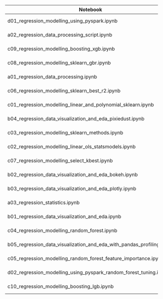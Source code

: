 
|  Notebook | Links  |  Description |  Author |
|---|---|---|---|
| d01_regression_modelling_using_pyspark.ipynb  | [notebook](https://github.com/bhishanpdl/Project_House_Price_Prediction/blob/master/notebooks/d01_regression_modelling_using_pyspark.ipynb), [nbviewer](https://nbviewer.jupyter.org/github/bhishanpdl/Project_House_Price_Prediction/blob/master/notebooks/d01_regression_modelling_using_pyspark.ipynb)  |   | [Bhishan Poudel](https://bhishanpdl.github.io/)  |
| a02_regression_data_processing_script.ipynb  | [notebook](https://github.com/bhishanpdl/Project_House_Price_Prediction/blob/master/notebooks/a02_regression_data_processing_script.ipynb), [nbviewer](https://nbviewer.jupyter.org/github/bhishanpdl/Project_House_Price_Prediction/blob/master/notebooks/a02_regression_data_processing_script.ipynb)  |   | [Bhishan Poudel](https://bhishanpdl.github.io/)  |
| c09_regression_modelling_boosting_xgb.ipynb  | [notebook](https://github.com/bhishanpdl/Project_House_Price_Prediction/blob/master/notebooks/c09_regression_modelling_boosting_xgb.ipynb), [nbviewer](https://nbviewer.jupyter.org/github/bhishanpdl/Project_House_Price_Prediction/blob/master/notebooks/c09_regression_modelling_boosting_xgb.ipynb)  |   | [Bhishan Poudel](https://bhishanpdl.github.io/)  |
| c08_regression_modelling_sklearn_gbr.ipynb  | [notebook](https://github.com/bhishanpdl/Project_House_Price_Prediction/blob/master/notebooks/c08_regression_modelling_sklearn_gbr.ipynb), [nbviewer](https://nbviewer.jupyter.org/github/bhishanpdl/Project_House_Price_Prediction/blob/master/notebooks/c08_regression_modelling_sklearn_gbr.ipynb)  |   | [Bhishan Poudel](https://bhishanpdl.github.io/)  |
| a01_regression_data_processing.ipynb  | [notebook](https://github.com/bhishanpdl/Project_House_Price_Prediction/blob/master/notebooks/a01_regression_data_processing.ipynb), [nbviewer](https://nbviewer.jupyter.org/github/bhishanpdl/Project_House_Price_Prediction/blob/master/notebooks/a01_regression_data_processing.ipynb)  |   | [Bhishan Poudel](https://bhishanpdl.github.io/)  |
| c06_regression_modelling_sklearn_best_r2.ipynb  | [notebook](https://github.com/bhishanpdl/Project_House_Price_Prediction/blob/master/notebooks/c06_regression_modelling_sklearn_best_r2.ipynb), [nbviewer](https://nbviewer.jupyter.org/github/bhishanpdl/Project_House_Price_Prediction/blob/master/notebooks/c06_regression_modelling_sklearn_best_r2.ipynb)  |   | [Bhishan Poudel](https://bhishanpdl.github.io/)  |
| c01_regression_modelling_linear_and_polynomial_sklearn.ipynb  | [notebook](https://github.com/bhishanpdl/Project_House_Price_Prediction/blob/master/notebooks/c01_regression_modelling_linear_and_polynomial_sklearn.ipynb), [nbviewer](https://nbviewer.jupyter.org/github/bhishanpdl/Project_House_Price_Prediction/blob/master/notebooks/c01_regression_modelling_linear_and_polynomial_sklearn.ipynb)  |   | [Bhishan Poudel](https://bhishanpdl.github.io/)  |
| b04_regression_data_visualization_and_eda_pixiedust.ipynb  | [notebook](https://github.com/bhishanpdl/Project_House_Price_Prediction/blob/master/notebooks/b04_regression_data_visualization_and_eda_pixiedust.ipynb), [nbviewer](https://nbviewer.jupyter.org/github/bhishanpdl/Project_House_Price_Prediction/blob/master/notebooks/b04_regression_data_visualization_and_eda_pixiedust.ipynb)  |   | [Bhishan Poudel](https://bhishanpdl.github.io/)  |
| c03_regression_modelling_sklearn_methods.ipynb  | [notebook](https://github.com/bhishanpdl/Project_House_Price_Prediction/blob/master/notebooks/c03_regression_modelling_sklearn_methods.ipynb), [nbviewer](https://nbviewer.jupyter.org/github/bhishanpdl/Project_House_Price_Prediction/blob/master/notebooks/c03_regression_modelling_sklearn_methods.ipynb)  |   | [Bhishan Poudel](https://bhishanpdl.github.io/)  |
| c02_regression_modelling_linear_ols_statsmodels.ipynb  | [notebook](https://github.com/bhishanpdl/Project_House_Price_Prediction/blob/master/notebooks/c02_regression_modelling_linear_ols_statsmodels.ipynb), [nbviewer](https://nbviewer.jupyter.org/github/bhishanpdl/Project_House_Price_Prediction/blob/master/notebooks/c02_regression_modelling_linear_ols_statsmodels.ipynb)  |   | [Bhishan Poudel](https://bhishanpdl.github.io/)  |
| c07_regression_modelling_select_kbest.ipynb  | [notebook](https://github.com/bhishanpdl/Project_House_Price_Prediction/blob/master/notebooks/c07_regression_modelling_select_kbest.ipynb), [nbviewer](https://nbviewer.jupyter.org/github/bhishanpdl/Project_House_Price_Prediction/blob/master/notebooks/c07_regression_modelling_select_kbest.ipynb)  |   | [Bhishan Poudel](https://bhishanpdl.github.io/)  |
| b02_regression_data_visualization_and_eda_bokeh.ipynb  | [notebook](https://github.com/bhishanpdl/Project_House_Price_Prediction/blob/master/notebooks/b02_regression_data_visualization_and_eda_bokeh.ipynb), [nbviewer](https://nbviewer.jupyter.org/github/bhishanpdl/Project_House_Price_Prediction/blob/master/notebooks/b02_regression_data_visualization_and_eda_bokeh.ipynb)  |   | [Bhishan Poudel](https://bhishanpdl.github.io/)  |
| b03_regression_data_visualization_and_eda_plotly.ipynb  | [notebook](https://github.com/bhishanpdl/Project_House_Price_Prediction/blob/master/notebooks/b03_regression_data_visualization_and_eda_plotly.ipynb), [nbviewer](https://nbviewer.jupyter.org/github/bhishanpdl/Project_House_Price_Prediction/blob/master/notebooks/b03_regression_data_visualization_and_eda_plotly.ipynb)  |   | [Bhishan Poudel](https://bhishanpdl.github.io/)  |
| a03_regression_statistics.ipynb  | [notebook](https://github.com/bhishanpdl/Project_House_Price_Prediction/blob/master/notebooks/a03_regression_statistics.ipynb), [nbviewer](https://nbviewer.jupyter.org/github/bhishanpdl/Project_House_Price_Prediction/blob/master/notebooks/a03_regression_statistics.ipynb)  |   | [Bhishan Poudel](https://bhishanpdl.github.io/)  |
| b01_regression_data_visualization_and_eda.ipynb  | [notebook](https://github.com/bhishanpdl/Project_House_Price_Prediction/blob/master/notebooks/b01_regression_data_visualization_and_eda.ipynb), [nbviewer](https://nbviewer.jupyter.org/github/bhishanpdl/Project_House_Price_Prediction/blob/master/notebooks/b01_regression_data_visualization_and_eda.ipynb)  |   | [Bhishan Poudel](https://bhishanpdl.github.io/)  |
| c04_regression_modelling_random_forest.ipynb  | [notebook](https://github.com/bhishanpdl/Project_House_Price_Prediction/blob/master/notebooks/c04_regression_modelling_random_forest.ipynb), [nbviewer](https://nbviewer.jupyter.org/github/bhishanpdl/Project_House_Price_Prediction/blob/master/notebooks/c04_regression_modelling_random_forest.ipynb)  |   | [Bhishan Poudel](https://bhishanpdl.github.io/)  |
| b05_regression_data_visualization_and_eda_with_pandas_profiling.ipynb  | [notebook](https://github.com/bhishanpdl/Project_House_Price_Prediction/blob/master/notebooks/b05_regression_data_visualization_and_eda_with_pandas_profiling.ipynb), [nbviewer](https://nbviewer.jupyter.org/github/bhishanpdl/Project_House_Price_Prediction/blob/master/notebooks/b05_regression_data_visualization_and_eda_with_pandas_profiling.ipynb)  |   | [Bhishan Poudel](https://bhishanpdl.github.io/)  |
| c05_regression_modelling_random_forest_feature_importance.ipynb  | [notebook](https://github.com/bhishanpdl/Project_House_Price_Prediction/blob/master/notebooks/c05_regression_modelling_random_forest_feature_importance.ipynb), [nbviewer](https://nbviewer.jupyter.org/github/bhishanpdl/Project_House_Price_Prediction/blob/master/notebooks/c05_regression_modelling_random_forest_feature_importance.ipynb)  |   | [Bhishan Poudel](https://bhishanpdl.github.io/)  |
| d02_regression_modelling_using_pyspark_random_forest_tuning.ipynb  | [notebook](https://github.com/bhishanpdl/Project_House_Price_Prediction/blob/master/notebooks/d02_regression_modelling_using_pyspark_random_forest_tuning.ipynb), [nbviewer](https://nbviewer.jupyter.org/github/bhishanpdl/Project_House_Price_Prediction/blob/master/notebooks/d02_regression_modelling_using_pyspark_random_forest_tuning.ipynb)  |   | [Bhishan Poudel](https://bhishanpdl.github.io/)  |
| c10_regression_modelling_boosting_lgb.ipynb  | [notebook](https://github.com/bhishanpdl/Project_House_Price_Prediction/blob/master/notebooks/c10_regression_modelling_boosting_lgb.ipynb), [nbviewer](https://nbviewer.jupyter.org/github/bhishanpdl/Project_House_Price_Prediction/blob/master/notebooks/c10_regression_modelling_boosting_lgb.ipynb)  |   | [Bhishan Poudel](https://bhishanpdl.github.io/)  |
